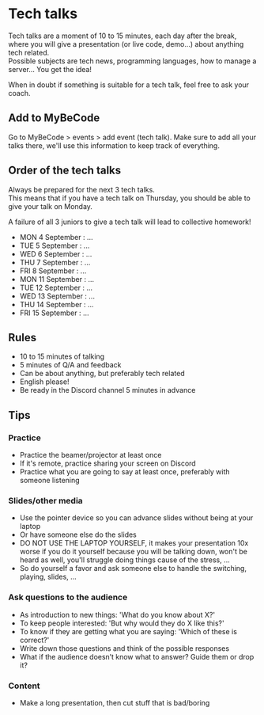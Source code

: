 # Tech talks

Tech talks are a moment of 10 to 15 minutes, each day after the break, where you will give a presentation (or live code, demo...) about anything tech related.  
Possible subjects are tech news, programming languages, how to manage a server... You get the idea!

When in doubt if something is suitable for a tech talk, feel free to ask your coach.

## Add to MyBeCode

Go to MyBeCode > events > add event (tech talk).
Make sure to add all your talks there, we'll use this information to keep track of everything.

## Order of the tech talks

Always be prepared for the next 3 tech talks.  
This means that if you have a tech talk on Thursday, you should be able to give your talk on Monday.

A failure of all 3 juniors to give a tech talk will lead to collective homework!

- MON 4 September : ...
- TUE 5 September : ...
- WED 6 September : ...
- THU 7 September : ...
- FRI 8 September : ...
- MON 11 September : ...
- TUE 12 September : ...
- WED 13 September : ...
- THU 14 September : ...
- FRI 15 September : ...

## Rules

- 10 to 15 minutes of talking
- 5 minutes of Q/A and feedback
- Can be about anything, but preferably tech related
- English please!
- Be ready in the Discord channel 5 minutes in advance

## Tips

### Practice

- Practice the beamer/projector at least once
- If it's remote, practice sharing your screen on Discord
- Practice what you are going to say at least once, preferably with someone listening

### Slides/other media

- Use the pointer device so you can advance slides without being at your laptop
- Or have someone else do the slides
- DO NOT USE THE LAPTOP YOURSELF, it makes your presentation 10x worse if you do it yourself because you will be talking down, won't be heard as well, you'll struggle doing things cause of the stress, ...
- So do yourself a favor and ask someone else to handle the switching, playing, slides, ...

### Ask questions to the audience

- As introduction to new things: 'What do you know about X?'
- To keep people interested: 'But why would they do X like this?'
- To know if they are getting what you are saying: 'Which of these is correct?'
- Write down those questions and think of the possible responses
- What if the audience doesn’t know what to answer? Guide them or drop it?

### Content

- Make a long presentation, then cut stuff that is bad/boring

